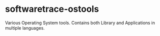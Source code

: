 # softwaretrace-ostools
Various Operating System tools. Contains both Library and Applications in multiple languages.
